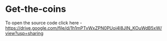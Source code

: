 # Get-the-coins

To open the source code click here - https://drive.google.com/file/d/1h1mPTvWxZPN0PUoi4l8JIN_KOuWdB5xW/view?usp=sharing
